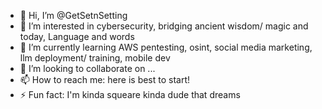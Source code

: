 - 👋 Hi, I’m @GetSetnSetting
- 👀 I’m interested in cybersecurity, bridging ancient wisdom/ magic and today, Language and words
- 🌱 I’m currently learning AWS pentesting, osint, social media marketing, llm deployment/ training, mobile dev
- 💞️ I’m looking to collaborate on ... 
- 📫 How to reach me: here is best to start!
- ⚡ Fun fact:  I'm kinda squeare kinda dude that dreams

<!---
GetSetnSetting/GetSetnSetting is a ✨ special ✨ repository because its `README.md` (this file) appears on your GitHub profile.
You can click the Preview link to take a look at your changes.
--->
